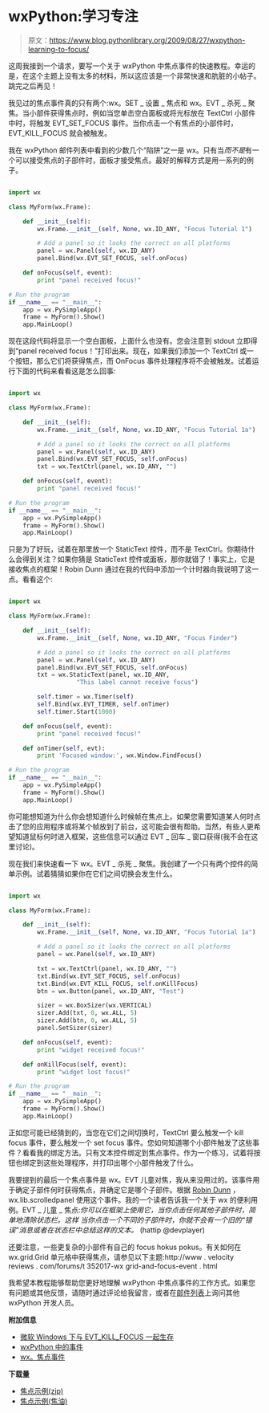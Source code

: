 # wxPython:学习专注

> 原文：<https://www.blog.pythonlibrary.org/2009/08/27/wxpython-learning-to-focus/>

这周我接到一个请求，要写一个关于 wxPython 中焦点事件的快速教程。幸运的是，在这个主题上没有太多的材料，所以这应该是一个非常快速和肮脏的小帖子。跳完之后再见！

我见过的焦点事件真的只有两个:wx。SET _ 设置 _ 焦点和 wx。EVT _ 杀死 _ 聚焦。当小部件获得焦点时，例如当您单击空白面板或将光标放在 TextCtrl 小部件中时，将触发 EVT_SET_FOCUS 事件。当你点击一个有焦点的小部件时，EVT_KILL_FOCUS 就会被触发。

我在 wxPython 邮件列表中看到的少数几个“陷阱”之一是 wx。只有当*而不是*有一个可以接受焦点的子部件时，面板才接受焦点。最好的解释方式是用一系列的例子。

```py

import wx

class MyForm(wx.Frame):

    def __init__(self):
        wx.Frame.__init__(self, None, wx.ID_ANY, "Focus Tutorial 1")

        # Add a panel so it looks the correct on all platforms
        panel = wx.Panel(self, wx.ID_ANY)
        panel.Bind(wx.EVT_SET_FOCUS, self.onFocus)        

    def onFocus(self, event):
        print "panel received focus!"

# Run the program
if __name__ == "__main__":
    app = wx.PySimpleApp()
    frame = MyForm().Show()
    app.MainLoop()

```

现在这段代码将显示一个空白面板，上面什么也没有。您会注意到 stdout 立即得到“panel received focus！”打印出来。现在，如果我们添加一个 TextCtrl 或一个按钮，那么它们将获得焦点，而 OnFocus 事件处理程序将不会被触发。试着运行下面的代码来看看这是怎么回事:

```py

import wx

class MyForm(wx.Frame):

    def __init__(self):
        wx.Frame.__init__(self, None, wx.ID_ANY, "Focus Tutorial 1a")

        # Add a panel so it looks the correct on all platforms
        panel = wx.Panel(self, wx.ID_ANY)
        panel.Bind(wx.EVT_SET_FOCUS, self.onFocus)
        txt = wx.TextCtrl(panel, wx.ID_ANY, "")

    def onFocus(self, event):
        print "panel received focus!"

# Run the program
if __name__ == "__main__":
    app = wx.PySimpleApp()
    frame = MyForm().Show()
    app.MainLoop()

```

只是为了好玩，试着在那里放一个 StaticText 控件，而不是 TextCtrl。你期待什么会得到关注？如果你猜是 StaticText 控件或面板，那你就错了！事实上，它是接收焦点的框架！Robin Dunn 通过在我的代码中添加一个计时器向我说明了这一点。看看这个:

```py

import wx

class MyForm(wx.Frame):

    def __init__(self):
        wx.Frame.__init__(self, None, wx.ID_ANY, "Focus Finder")

        # Add a panel so it looks the correct on all platforms
        panel = wx.Panel(self, wx.ID_ANY)
        panel.Bind(wx.EVT_SET_FOCUS, self.onFocus)
        txt = wx.StaticText(panel, wx.ID_ANY, 
                   "This label cannot receive focus")

        self.timer = wx.Timer(self)
        self.Bind(wx.EVT_TIMER, self.onTimer)
        self.timer.Start(1000)

    def onFocus(self, event):
        print "panel received focus!"

    def onTimer(self, evt):
        print 'Focused window:', wx.Window.FindFocus()

# Run the program
if __name__ == "__main__":
    app = wx.PySimpleApp()
    frame = MyForm().Show()
    app.MainLoop()

```

你可能想知道为什么你会想知道什么时候帧在焦点上。如果您需要知道某人何时点击了您的应用程序或将某个帧放到了前台，这可能会很有帮助。当然，有些人更希望知道鼠标何时进入框架，这些信息可以通过 EVT _ 回车 _ 窗口获得(我不会在这里讨论)。

现在我们来快速看一下 wx。EVT _ 杀死 _ 聚焦。我创建了一个只有两个控件的简单示例。试着猜猜如果你在它们之间切换会发生什么。

```py

import wx

class MyForm(wx.Frame):

    def __init__(self):
        wx.Frame.__init__(self, None, wx.ID_ANY, "Focus Tutorial 1a")

        # Add a panel so it looks the correct on all platforms
        panel = wx.Panel(self, wx.ID_ANY)

        txt = wx.TextCtrl(panel, wx.ID_ANY, "")
        txt.Bind(wx.EVT_SET_FOCUS, self.onFocus)
        txt.Bind(wx.EVT_KILL_FOCUS, self.onKillFocus)
        btn = wx.Button(panel, wx.ID_ANY, "Test")

        sizer = wx.BoxSizer(wx.VERTICAL)
        sizer.Add(txt, 0, wx.ALL, 5)
        sizer.Add(btn, 0, wx.ALL, 5)
        panel.SetSizer(sizer)

    def onFocus(self, event):
        print "widget received focus!"

    def onKillFocus(self, event):
        print "widget lost focus!"

# Run the program
if __name__ == "__main__":
    app = wx.PySimpleApp()
    frame = MyForm().Show()
    app.MainLoop()

```

正如您可能已经猜到的，当您在它们之间切换时，TextCtrl 要么触发一个 kill focus 事件，要么触发一个 set focus 事件。您如何知道哪个小部件触发了这些事件？看看我的绑定方法。只有文本控件绑定到焦点事件。作为一个练习，试着将按钮也绑定到这些处理程序，并打印出哪个小部件触发了什么。

我要提到的最后一个焦点事件是 wx。EVT 儿童对焦，我从来没用过的。该事件用于确定子部件何时获得焦点，并确定它是哪个子部件。根据 [Robin Dunn](http://wxpython.org/blog/) ，wx.lib.scrolledpanel 使用这个事件。我的一个读者告诉我一个关于 wx 的便利用例。EVT _ 儿童 _ 焦点:*你可以在框架上使用它，当你点击任何其他子部件时，简单地清除状态栏。这样
当你点击一个不同的子部件时，你就不会有一个旧的“错误”消息或者在状态栏中总结这样的文本。* (hattip @devplayer)

还要注意，一些更复杂的小部件有自己的 focus hokus pokus。有关如何在 wx.grid.Grid 单元格中获得焦点，请参见以下主题:http://www . velocity reviews . com/forums/t 352017-wx grid-and-focus-event . html

我希望本教程能够帮助您更好地理解 wxPython 中焦点事件的工作方式。如果您有问题或其他反馈，请随时通过评论给我留言，或者在[邮件列表](http://wxpython.org/maillist.php)上询问其他 wxPython 开发人员。

**附加信息**

*   [微软 Windows 下与 EVT_KILL_FOCUS 一起生存](http://wiki.wxpython.org/Surviving%20with%20wxEVT%20KILL%20FOCUS%20under%20Microsoft%20Windows)
*   [wxPython 中的事件](http://zetcode.com/wxpython/events/)
*   [wx。焦点事件](http://www.wxpython.org/docs/api/wx.FocusEvent-class.html)

**下载量**

*   [焦点示例(zip)](https://www.blog.pythonlibrary.org/wp-content/uploads/2009/08/focusExamples.zip)
*   [焦点示例(焦油)](https://www.blog.pythonlibrary.org/wp-content/uploads/2009/08/focusExamples.tar)